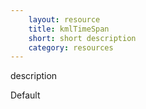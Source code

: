 ```yaml
---
    layout: resource
    title: kmlTimeSpan
    short: short description
    category: resources
---
```


description

Default

